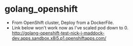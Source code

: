 # golang_openshift
* From OpenShift cluster, Deploy from a DockerFile. 
* Link below won't work now as I've scaled pod down to 0. <br>
http://golang-openshift-test-nick-j-maddock-dev.apps.sandbox.x8i5.p1.openshiftapps.com/
